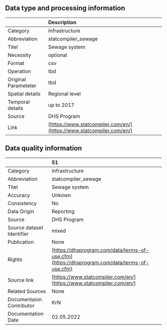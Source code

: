 ## Data type and processing information 

|                      | Description                                                          |
|:---------------------|:---------------------------------------------------------------------|
| Category             | Infrastructure                                                       |
| Abbreviation         | statcompiler_sewage                                                  |
| Titel                | Sewage system                                                        |
| Necessity            | optional                                                             |
| Format               | csv                                                                  |
| Operation            | tbd                                                                  |
| Original Parameteter | tbd                                                                  |
| Spatial details      | Regional level                                                       |
| Temporal details     | up to 2017                                                           |
| Source               | DHS Program                                                          |
| Link                 | [https://www.statcompiler.com/en/](https://www.statcompiler.com/en/) |

## Data quality information 

|                           | 51                                                                                           |
|:--------------------------|:---------------------------------------------------------------------------------------------|
| Category                  | Infrastructure                                                                               |
| Abbreviation              | statcompiler_sewage                                                                          |
| Titel                     | Sewage system                                                                                |
| Accuracy                  | Unkown                                                                                       |
| Consistency               | No                                                                                           |
| Data Origin               | Reporting                                                                                    |
| Source                    | DHS Program                                                                                  |
| Source dataset Identifier | mixed                                                                                        |
| Publication               | None                                                                                         |
| Rights                    | [https://dhsprogram.com/data/terms-of-use.cfm](https://dhsprogram.com/data/terms-of-use.cfm) |
| Source link               | [https://www.statcompiler.com/en/](https://www.statcompiler.com/en/)                         |
| Related Sources           | None                                                                                         |
| Documentaion Contributor  | KrN                                                                                          |
| Documentation Date        | 02.05.2022                                                                                   |
